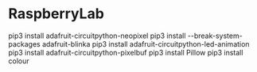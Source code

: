 # RaspberryLab

pip3 install adafruit-circuitpython-neopixel
pip3 install --break-system-packages adafruit-blinka
pip3 install adafruit-circuitpython-led-animation
pip3 install adafruit-circuitpython-pixelbuf
pip3 install Pillow
pip3 install colour
